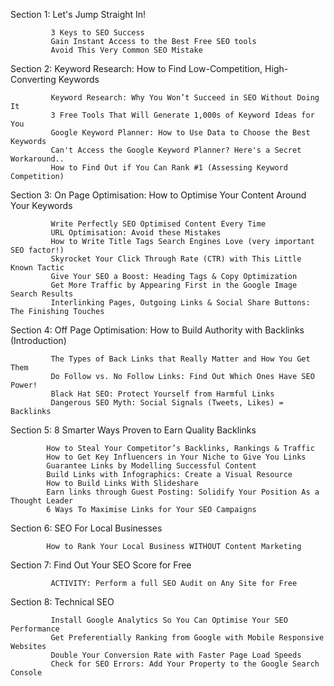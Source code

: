 Section 1: Let's Jump Straight In!

             3 Keys to SEO Success
             Gain Instant Access to the Best Free SEO tools
             Avoid This Very Common SEO Mistake

Section 2: Keyword Research: How to Find Low-Competition, High-Converting Keywords

             Keyword Research: Why You Won’t Succeed in SEO Without Doing It
             3 Free Tools That Will Generate 1,000s of Keyword Ideas for You
             Google Keyword Planner: How to Use Data to Choose the Best Keywords
             Can't Access the Google Keyword Planner? Here's a Secret Workaround..
             How to Find Out if You Can Rank #1 (Assessing Keyword Competition)

Section 3: On Page Optimisation: How to Optimise Your Content Around Your Keywords

             Write Perfectly SEO Optimised Content Every Time
             URL Optimisation: Avoid these Mistakes
             How to Write Title Tags Search Engines Love (very important SEO factor!)
             Skyrocket Your Click Through Rate (CTR) with This Little Known Tactic
             Give Your SEO a Boost: Heading Tags & Copy Optimization
             Get More Traffic by Appearing First in the Google Image Search Results
             Interlinking Pages, Outgoing Links & Social Share Buttons: The Finishing Touches

Section 4: Off Page Optimisation: How to Build Authority with Backlinks (Introduction)

             The Types of Back Links that Really Matter and How You Get Them
             Do Follow vs. No Follow Links: Find Out Which Ones Have SEO Power!
             Black Hat SEO: Protect Yourself from Harmful Links
             Dangerous SEO Myth: Social Signals (Tweets, Likes) = Backlinks

Section 5: 8 Smarter Ways Proven to Earn Quality Backlinks

            How to Steal Your Competitor’s Backlinks, Rankings & Traffic
            How to Get Key Influencers in Your Niche to Give You Links
            Guarantee Links by Modelling Successful Content
            Build Links with Infographics: Create a Visual Resource
            How to Build Links With Slideshare
            Earn links through Guest Posting: Solidify Your Position As a Thought Leader
            6 Ways To Maximise Links for Your SEO Campaigns

Section 6: SEO For Local Businesses

            How to Rank Your Local Business WITHOUT Content Marketing

Section 7: Find Out Your SEO Score for Free

             ACTIVITY: Perform a full SEO Audit on Any Site for Free

Section 8: Technical SEO

             Install Google Analytics So You Can Optimise Your SEO Performance
             Get Preferentially Ranking from Google with Mobile Responsive Websites
             Double Your Conversion Rate with Faster Page Load Speeds
             Check for SEO Errors: Add Your Property to the Google Search Console
